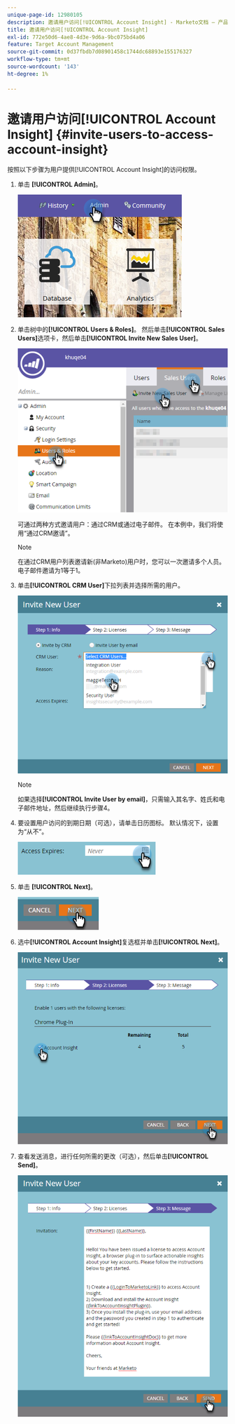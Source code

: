 ```yaml
---
unique-page-id: 12980105
description: 邀请用户访问[!UICONTROL Account Insight] - Marketo文档 — 产品文档
title: 邀请用户访问[!UICONTROL Account Insight]
exl-id: 772e50d6-4ae8-4d3e-9d6a-9bc075bd4a06
feature: Target Account Management
source-git-commit: 0d37fbdb7d08901458c1744dc68893e155176327
workflow-type: tm+mt
source-wordcount: '143'
ht-degree: 1%

---
```


# 邀请用户访问[!UICONTROL Account Insight] {#invite-users-to-access-account-insight}

按照以下步骤为用户提供[!UICONTROL Account Insight]的访问权限。

1. 单击 **[!UICONTROL Admin]**。

   ![](assets/admin-1.png)

1. 单击树中的&#x200B;**[!UICONTROL Users & Roles]**。 然后单击&#x200B;**[!UICONTROL Sales Users]**&#x200B;选项卡，然后单击&#x200B;**[!UICONTROL Invite New Sales User]**。

   ![](assets/two-6.png)

   可通过两种方式邀请用户：通过CRM或通过电子邮件。 在本例中，我们将使用“通过CRM邀请”。

   >[!NOTE]
   >
   >在通过CRM用户列表邀请新(非Marketo)用户时，您可以一次邀请多个人员。 电子邮件邀请为1等于1。

1. 单击&#x200B;**[!UICONTROL CRM User]**&#x200B;下拉列表并选择所需的用户。

   ![](assets/three-5.png)

   >[!NOTE]
   >
   >如果选择&#x200B;**[!UICONTROL Invite User by email]**，只需输入其名字、姓氏和电子邮件地址，然后继续执行步骤4。

1. 要设置用户访问的到期日期（可选），请单击日历图标。 默认情况下，设置为“从不”。

   ![](assets/four-5.png)

1. 单击 **[!UICONTROL Next]**。

   ![](assets/five-5.png)

1. 选中&#x200B;**[!UICONTROL Account Insight]**&#x200B;复选框并单击&#x200B;**[!UICONTROL Next]**。

   ![](assets/six-3.png)

1. 查看发送消息，进行任何所需的更改（可选），然后单击&#x200B;**[!UICONTROL Send]**。

   ![](assets/seven-2.png)
